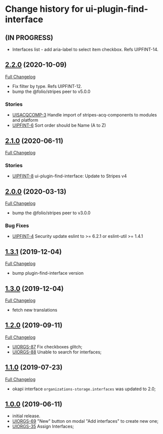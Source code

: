 # Change history for ui-plugin-find-interface

## (IN PROGRESS)

* Interfaces list - add aria-label to select item checkbox. Refs UIPFINT-14.

## [2.2.0](https://github.com/folio-org/ui-plugin-find-interface/tree/v2.2.0) (2020-10-09)
[Full Changelog](https://github.com/folio-org/ui-plugin-find-interface/compare/v2.1.0...v2.2.0)

* Fix filter by type. Refs UIPFINT-12.
* bump the @folio/stripes peer to v5.0.0

### Stories
* [UISACQCOMP-3](https://issues.folio.org/browse/UISACQCOMP-3) Handle import of stripes-acq-components to modules and platform
* [UIPFINT-6](https://issues.folio.org/browse/UIPFINT-6) Sort order should be Name (A to Z)

## [2.1.0](https://github.com/folio-org/ui-plugin-find-interface/tree/v2.1.0) (2020-06-11)
[Full Changelog](https://github.com/folio-org/ui-plugin-find-interface/compare/v2.0.0...v2.1.0)

### Stories
* [UIPFINT-8](https://issues.folio.org/browse/UIPFINT-8) ui-plugin-find-interface: Update to Stripes v4

## [2.0.0](https://github.com/folio-org/ui-plugin-find-interface/tree/v2.0.0) (2020-03-13)
[Full Changelog](https://github.com/folio-org/ui-plugin-find-interface/compare/v1.3.1...v2.0.0)

* bump the @folio/stripes peer to v3.0.0

### Bug Fixes
* [UIPFINT-4](https://issues.folio.org/browse/UIPFINT-4) Security update eslint to >= 6.2.1 or eslint-util >= 1.4.1

## [1.3.1](https://github.com/folio-org/ui-plugin-find-interface/tree/v1.3.1) (2019-12-04)
[Full Changelog](https://github.com/folio-org/ui-plugin-find-interface/compare/v1.3.0...v1.3.1)

* bump plugin-find-interface version

## [1.3.0](https://github.com/folio-org/ui-plugin-find-interface/tree/v1.3.0) (2019-12-04)
[Full Changelog](https://github.com/folio-org/ui-plugin-find-interface/compare/v1.2.0...v1.3.0)

* fetch new translations

## [1.2.0](https://github.com/folio-org/ui-plugin-find-interface/tree/v1.2.0) (2019-09-11)
[Full Changelog](https://github.com/folio-org/ui-plugin-find-interface/compare/v1.1.0...v1.2.0)

* [UIORGS-87](https://issues.folio.org/browse/UIORGS-87) Fix checkboxes glitch;
* [UIORGS-88](https://issues.folio.org/browse/UIORGS-88) Unable to search for interfaces;

## [1.1.0](https://github.com/folio-org/ui-plugin-find-interface/tree/v1.1.0) (2019-07-23)
[Full Changelog](https://github.com/folio-org/ui-plugin-find-interface/compare/v1.0.0...v1.1.0)

* okapi interface `organizations-storage.interfaces` was updated to 2.0;

## [1.0.0](https://github.com/folio-org/ui-plugin-find-interface/tree/v1.0.0) (2019-06-11)

* initial release.
* [UIORGS-69](https://issues.folio.org/browse/UIORGS-69) "New" button on modal "Add interfaces" to create new one;
* [UIORGS-35](https://issues.folio.org/browse/UIORGS-35) Assign Interfaces;
